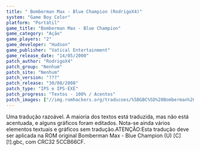 ```yaml
---
title: " Bomberman Max - Blue Champion (RodrigoX4)"
system: "Game Boy Color"
platform: "Portátil"
game_title: "Bomberman Max - Blue Champion"
game_category: "Ação"
game_players: "2"
game_developer: "Hudson"
game_publisher: "Vatical Entertainment"
game_release_date: "14/05/2000"
patch_author: "RodrigoX4"
patch_group: "Nenhum"
patch_site: "Nenhum"
patch_version: "???"
patch_release: "30/08/2008"
patch_type: "IPS e IPS-EXE"
patch_progress: "Textos - 100% / Acentos"
patch_images: ["//img.romhackers.org/traducoes/%5BGBC%5D%20Bomberman%20Max%20-%20Blue%20Champion%20-%20RodrigoX4%20-%201.png","//img.romhackers.org/traducoes/%5BGBC%5D%20Bomberman%20Max%20-%20Blue%20Champion%20-%20RodrigoX4%20-%202.png","//img.romhackers.org/traducoes/%5BGBC%5D%20Bomberman%20Max%20-%20Blue%20Champion%20-%20RodrigoX4%20-%203.png"]
---
```

Uma tradução razoável. A maioria dos textos está traduzida, mas não está acentuada, e alguns gráficos foram editados. Nota-se ainda vários elementos textuais e gráficos sem tradução.ATENÇÃO:Esta tradução deve ser aplicada na ROM original Bomberman Max - Blue Champion (U) [C][!].gbc, com CRC32 5CCB66CF.